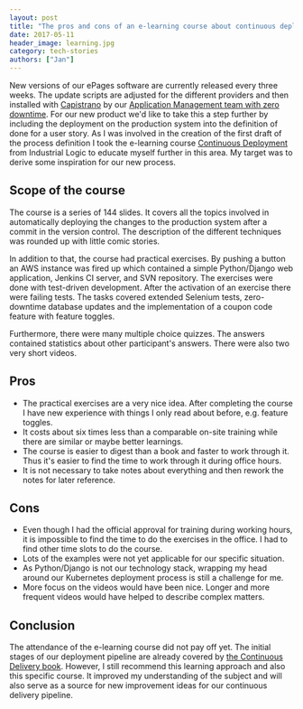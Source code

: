 ```yaml
---
layout: post
title: "The pros and cons of an e-learning course about continuous deployment"
date: 2017-05-11
header_image: learning.jpg
category: tech-stories
authors: ["Jan"]
---
```


New versions of our ePages software are currently released every three weeks.
The update scripts are adjusted for the different providers and then installed with [Capistrano](https://developer.epages.com/blog/2016/03/30/implementing-capistrano-as-configuration-management-tool.html) by our [Application Management team with zero downtime](https://developer.epages.com/blog/2016/03/08/online-schema-updates-with-mysql.html).
For our new product we'd like to take this a step further by including the deployment on the production system into the definition of done for a user story.
As I was involved in the creation of the first draft of the process definition I took the e-learning course [Continuous Deployment](https://elearning.industriallogic.com/gh/submit?Action=AlbumContentsAction&album=continuousDeployment&devLanguage=Python) from Industrial Logic to educate myself further in this area.
My target was to derive some inspiration for our new process.

## Scope of the course

The course is a series of 144 slides.
It covers all the topics involved in automatically deploying the changes to the production system after a commit in the version control.
The description of the different techniques was rounded up with little comic stories.

In addition to that, the course had practical exercises.
By pushing a button an AWS instance was fired up which contained a simple Python/Django web application, Jenkins CI server, and SVN repository.
The exercises were done with test-driven development.
After the activation of an exercise there were failing tests.
The tasks covered extended Selenium tests, zero-downtime database updates and the implementation of a coupon code feature with feature toggles.

Furthermore, there were many multiple choice quizzes.
The answers contained statistics about other participant's answers.
There were also two very short videos.

## Pros

* The practical exercises are a very nice idea.
After completing the course I have new experience with things I only read about before, e.g. feature toggles.
* It costs about six times less than a comparable on-site training while there are similar or maybe better learnings.
* The course is easier to digest than a book and faster to work through it.
Thus it's easier to find the time to work through it during office hours.
* It is not necessary to take notes about everything and then rework the notes for later reference.

## Cons

* Even though I had the official approval for training during working hours, it is impossible to find the time to do the exercises in the office.
I had to find other time slots to do the course.
* Lots of the examples were not yet applicable for our specific situation.
* As Python/Django is not our technology stack, wrapping my head around our Kubernetes deployment process is still a challenge for me.
* More focus on the videos would have been nice.
Longer and more frequent videos would have helped to describe complex matters.

## Conclusion

The attendance of the e-learning course did not pay off yet.
The initial stages of our deployment pipeline are already covered by [the Continuous Delivery book](https://martinfowler.com/books/continuousDelivery.html).
However, I still recommend this learning approach and also this specific course.
It improved my understanding of the subject and will also serve as a source for new improvement ideas for our continuous delivery pipeline.
